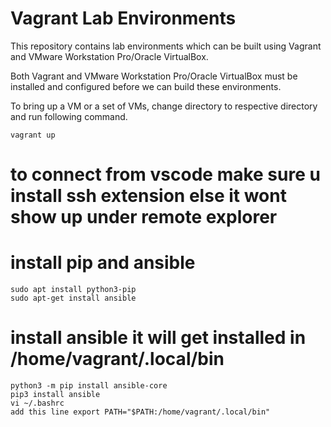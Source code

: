 # Vagrant Lab Environments

This repository contains lab environments which can be built using Vagrant and VMware Workstation Pro/Oracle VirtualBox.

Both Vagrant and VMware Workstation Pro/Oracle VirtualBox must be installed and configured before we can build these environments.

To bring up a VM or a set of VMs, change directory to respective directory and run following command.
```
vagrant up
```

# to connect from vscode make sure u install ssh extension else it wont show up under remote explorer
# install pip and ansible
```
sudo apt install python3-pip
sudo apt-get install ansible
```
# install ansible it will get installed in /home/vagrant/.local/bin

```
python3 -m pip install ansible-core
pip3 install ansible
vi ~/.bashrc
add this line export PATH="$PATH:/home/vagrant/.local/bin"
```

